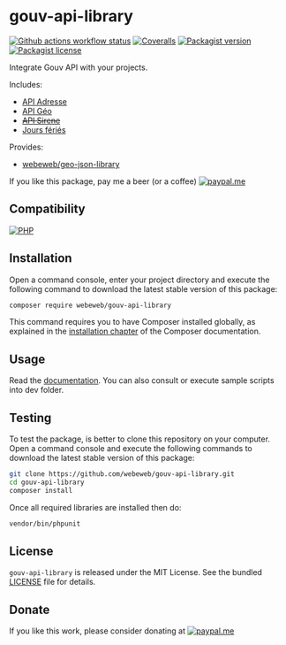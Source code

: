 gouv-api-library
================

[![Github actions workflow status](https://img.shields.io/github/actions/workflow/status/webeweb/gouv-api-library/build.yml?style=for-the-badge&color2088FF&logo=github)](https://github.com/webeweb/gouv-api-library/actions)
[![Coveralls](https://img.shields.io/coveralls/github/webeweb/gouv-api-library/master.svg?style=for-the-badge&color=3F5767&logo=coveralls)](https://coveralls.io/github/webeweb/gouv-api-library?branch=master)
[![Packagist version](https://img.shields.io/packagist/v/webeweb/gouv-api-library.svg?style=for-the-badge&color=F28D1A&logo=packagist)](https://packagist.org/packages/webeweb/gouv-api-library)
[![Packagist license](https://img.shields.io/packagist/l/webeweb/gouv-api-library.svg?style=for-the-badge&colorF28D1A&logo=data:image/svg+xml;base64,PHN2ZyB4bWxucz0iaHR0cDovL3d3dy53My5vcmcvMjAwMC9zdmciIGZpbGw9Im5vbmUiIHN0cm9rZT0iI0ZGRiIgdmlld0JveD0iMCAwIDI0IDI0Ij48cGF0aCBzdHJva2UtbGluZWNhcD0icm91bmQiIHN0cm9rZS1saW5lam9pbj0icm91bmQiIHN0cm9rZS13aWR0aD0iMiIgZD0ibTMgNiAzIDFtMCAwLTMgOWE1LjAwMiA1LjAwMiAwIDAgMCA2LjAwMSAwTTYgN2wzIDlNNiA3bDYtMm02IDIgMy0xbS0zIDEtMyA5YTUuMDAyIDUuMDAyIDAgMCAwIDYuMDAxIDBNMTggN2wzIDltLTMtOS02LTJtMC0ydjJtMCAxNlY1bTAgMTZIOW0zIDBoMyIvPjwvc3ZnPg==)](./LICENSE)

Integrate Gouv API with your projects.

Includes:

- [API Adresse](https://adresse.data.gouv.fr/api-doc/adresse)
- [API Géo](https://api.gouv.fr/documentation/api-geo)
- ~~[API Sirene](https://entreprise.data.gouv.fr/api_doc/sirene)~~
- [Jours fériés](https://api.gouv.fr/documentation/jours-feries)

Provides:

- [webeweb/geo-json-library](https://github.com/webeweb/geo-json-library)

If you like this package, pay me a beer (or a coffee)
[![paypal.me](https://img.shields.io/badge/paypal.me-webeweb-003087.svg?style=flat-square&logo=paypal)](https://www.paypal.me/webeweb)

## Compatibility

[![PHP](https://img.shields.io/packagist/php-v/webeweb/gouv-api-library.svg?style=for-the-badge&color=777BB4&logo=php)](http://php.net)

## Installation

Open a command console, enter your project directory and execute the following
command to download the latest stable version of this package:

```bash
composer require webeweb/gouv-api-library
```

This command requires you to have Composer installed globally, as explained in
the [installation chapter](https://getcomposer.org/doc/00-intro.md) of the
Composer documentation.

## Usage

Read the [documentation](doc/index.md). You can also consult or execute sample
scripts into dev folder.

## Testing

To test the package, is better to clone this repository on your computer.
Open a command console and execute the following commands to download the latest
stable version of this package:

```bash
git clone https://github.com/webeweb/gouv-api-library.git
cd gouv-api-library
composer install
```

Once all required libraries are installed then do:

```bash
vendor/bin/phpunit
```

## License

`gouv-api-library` is released under the MIT License. See the bundled [LICENSE](LICENSE)
file for details.

## Donate

If you like this work, please consider donating at
[![paypal.me](https://img.shields.io/badge/paypal.me-webeweb-003087.svg?style=flat-square&logo=paypal)](https://www.paypal.me/webeweb)
